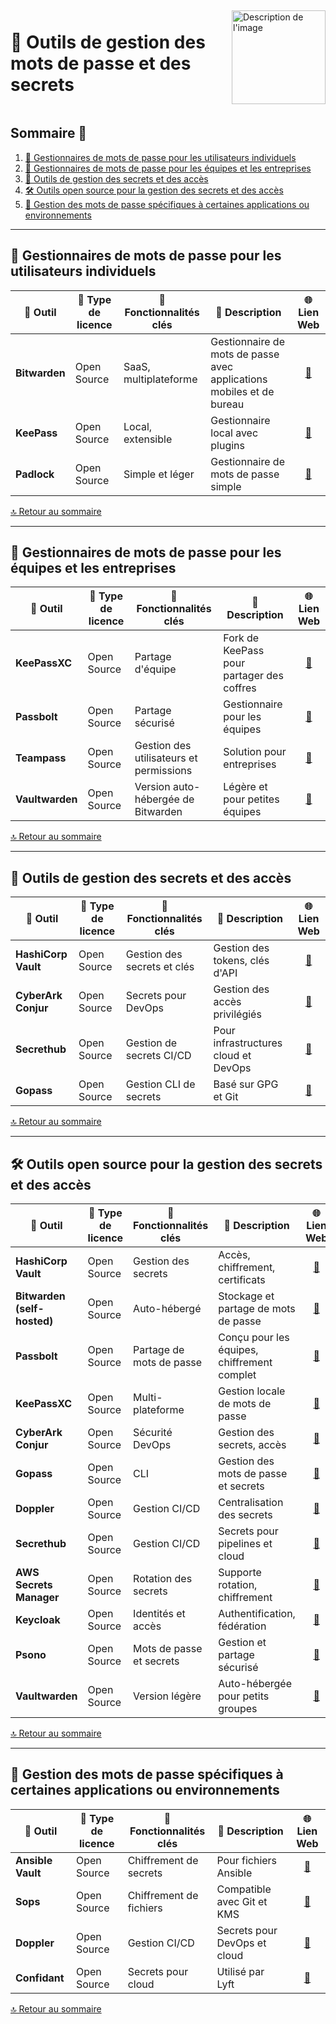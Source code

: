 <div style="display: flex; align-items: center; justify-content: space-between;">
  <h1>🔐 Outils de gestion des mots de passe et des secrets</h1>
  <img src="Img/switchtoopen1.png" alt="Description de l'image" width="150" height="150">
</div>

## Sommaire 📖 <a id="sommaire"></a>
1. [👤 Gestionnaires de mots de passe pour les utilisateurs individuels](#utilisateurs-individuels)
2. [🏢 Gestionnaires de mots de passe pour les équipes et les entreprises](#equipes-entreprises)
3. [🔑 Outils de gestion des secrets et des accès](#secrets-acces)
4. [🛠️ Outils open source pour la gestion des secrets et des accès](#open-source-secrets-acces)
5. [🔧 Gestion des mots de passe spécifiques à certaines applications ou environnements](#mots-de-passe-specifiques)

---

## 👤 Gestionnaires de mots de passe pour les utilisateurs individuels <a id="utilisateurs-individuels"></a>

| 🌟 **Outil** | 🔑 **Type de licence** | 🚀 **Fonctionnalités clés** | 📝 **Description** | 🌐 **Lien Web** |
|---|---|---|---|---|
| **Bitwarden** | Open Source | SaaS, multiplateforme | Gestionnaire de mots de passe avec applications mobiles et de bureau | <div align="center"><a href="https://bitwarden.com/">🔗</a></div> |
| **KeePass** | Open Source | Local, extensible | Gestionnaire local avec plugins | <div align="center"><a href="https://keepass.info/">🔗</a></div> |
| **Padlock** | Open Source | Simple et léger | Gestionnaire de mots de passe simple | <div align="center"><a href="https://padlock.io/">🔗</a></div> |

[🔝 Retour au sommaire](#sommaire)

---

## 🏢 Gestionnaires de mots de passe pour les équipes et les entreprises <a id="equipes-entreprises"></a>

| 🌟 **Outil** | 🔑 **Type de licence** | 🚀 **Fonctionnalités clés** | 📝 **Description** | 🌐 **Lien Web** |
|---|---|---|---|---|
| **KeePassXC** | Open Source | Partage d'équipe | Fork de KeePass pour partager des coffres | <div align="center"><a href="https://keepassxc.org/">🔗</a></div> |
| **Passbolt** | Open Source | Partage sécurisé | Gestionnaire pour les équipes | <div align="center"><a href="https://www.passbolt.com/">🔗</a></div> |
| **Teampass** | Open Source | Gestion des utilisateurs et permissions | Solution pour entreprises | <div align="center"><a href="http://teampass.net/">🔗</a></div> |
| **Vaultwarden** | Open Source | Version auto-hébergée de Bitwarden | Légère et pour petites équipes | <div align="center"><a href="https://github.com/dani-garcia/vaultwarden">🔗</a></div> |

[🔝 Retour au sommaire](#sommaire)

---

## 🔑 Outils de gestion des secrets et des accès <a id="secrets-acces"></a>

| 🌟 **Outil** | 🔑 **Type de licence** | 🚀 **Fonctionnalités clés** | 📝 **Description** | 🌐 **Lien Web** |
|---|---|---|---|---|
| **HashiCorp Vault** | Open Source | Gestion des secrets et clés | Gestion des tokens, clés d'API | <div align="center"><a href="https://www.vaultproject.io/">🔗</a></div> |
| **CyberArk Conjur** | Open Source | Secrets pour DevOps | Gestion des accès privilégiés | <div align="center"><a href="https://www.conjur.org/">🔗</a></div> |
| **Secrethub** | Open Source | Gestion de secrets CI/CD | Pour infrastructures cloud et DevOps | <div align="center"><a href="https://secrethub.io/">🔗</a></div> |
| **Gopass** | Open Source | Gestion CLI de secrets | Basé sur GPG et Git | <div align="center"><a href="https://www.gopass.pw/">🔗</a></div> |

[🔝 Retour au sommaire](#sommaire)

---

## 🛠️ Outils open source pour la gestion des secrets et des accès <a id="open-source-secrets-acces"></a>

| 🌟 **Outil** | 🔑 **Type de licence** | 🚀 **Fonctionnalités clés** | 📝 **Description** | 🌐 **Lien Web** |
|---|---|---|---|---|
| **HashiCorp Vault** | Open Source | Gestion des secrets | Accès, chiffrement, certificats | <div align="center"><a href="https://www.vaultproject.io/">🔗</a></div> |
| **Bitwarden (self-hosted)** | Open Source | Auto-hébergé | Stockage et partage de mots de passe | <div align="center"><a href="https://bitwarden.com/">🔗</a></div> |
| **Passbolt** | Open Source | Partage de mots de passe | Conçu pour les équipes, chiffrement complet | <div align="center"><a href="https://www.passbolt.com/">🔗</a></div> |
| **KeePassXC** | Open Source | Multi-plateforme | Gestion locale de mots de passe | <div align="center"><a href="https://keepassxc.org/">🔗</a></div> |
| **CyberArk Conjur** | Open Source | Sécurité DevOps | Gestion des secrets, accès | <div align="center"><a href="https://www.conjur.org/">🔗</a></div> |
| **Gopass** | Open Source | CLI | Gestion des mots de passe et secrets | <div align="center"><a href="https://www.gopass.pw/">🔗</a></div> |
| **Doppler** | Open Source | Gestion CI/CD | Centralisation des secrets | <div align="center"><a href="https://www.doppler.com/">🔗</a></div> |
| **Secrethub** | Open Source | Gestion CI/CD | Secrets pour pipelines et cloud | <div align="center"><a href="https://secrethub.io/">🔗</a></div> |
| **AWS Secrets Manager** | Open Source | Rotation des secrets | Supporte rotation, chiffrement | <div align="center"><a href="https://github.com/aws-samples/aws-secrets-manager-key-rotation">🔗</a></div> |
| **Keycloak** | Open Source | Identités et accès | Authentification, fédération | <div align="center"><a href="https://www.keycloak.org/">🔗</a></div> |
| **Psono** | Open Source | Mots de passe et secrets | Gestion et partage sécurisé | <div align="center"><a href="https://psono.com/">🔗</a></div> |
| **Vaultwarden** | Open Source | Version légère | Auto-hébergée pour petits groupes | <div align="center"><a href="https://github.com/dani-garcia/vaultwarden">🔗</a></div> |

[🔝 Retour au sommaire](#sommaire)

---

## 🔧 Gestion des mots de passe spécifiques à certaines applications ou environnements <a id="mots-de-passe-specifiques"></a>

| 🌟 **Outil** | 🔑 **Type de licence** | 🚀 **Fonctionnalités clés** | 📝 **Description** | 🌐 **Lien Web** |
|---|---|---|---|---|
| **Ansible Vault** | Open Source | Chiffrement de secrets | Pour fichiers Ansible | <div align="center"><a href="https://docs.ansible.com/ansible/latest/user_guide/vault.html">🔗</a></div> |
| **Sops** | Open Source | Chiffrement de fichiers | Compatible avec Git et KMS | <div align="center"><a href="https://github.com/mozilla/sops">🔗</a></div> |
| **Doppler** | Open Source | Gestion CI/CD | Secrets pour DevOps et cloud | <div align="center"><a href="https://www.doppler.com/">🔗</a></div> |
| **Confidant** | Open Source | Secrets pour cloud | Utilisé par Lyft | <div align="center"><a href="https://github.com/lyft/confidant">🔗</a></div> |

[🔝 Retour au sommaire](#sommaire)
